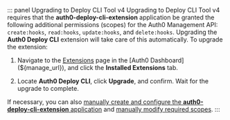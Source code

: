 ::: panel Upgrading to Deploy CLI Tool v4
Upgrading to Deploy CLI Tool v4 requires that the **auth0-deploy-cli-extension** application be granted the following additional permissions (scopes) for the Auth0 Management API: `create:hooks`, `read:hooks`, `update:hooks`, and `delete:hooks`. Upgrading the **Auth0 Deploy CLI** extension will take care of this automatically. To upgrade the extension:

1. Navigate to the [Extensions](${manage_url}/#/extensions) page in the [Auth0 Dashboard](${manage_url}), and click the **Installed Extensions** tab. 

2. Locate **Auth0 Deploy CLI**, click **Upgrade**, and confirm. Wait for the upgrade to complete.

If necessary, you can also [manually create and configure the **auth0-deploy-cli-extension** application](/extensions/deploy-cli/guides/create-deploy-cli-application-manually#create-the-initial-deploy-cli-application) and [manually modify required scopes](/extensions/deploy-cli/guides/create-deploy-cli-application-manually#modify-deploy-cli-application-scopes).
:::